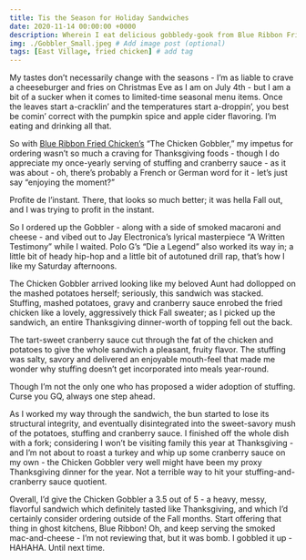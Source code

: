 ```yaml
---
title: Tis the Season for Holiday Sandwiches
date: 2020-11-14 00:00:00 +0000
description: Wherein I eat delicious gobbledy-gook from Blue Ribbon Fried Chicken.
img: ./Gobbler_Small.jpeg # Add image post (optional)
tags: [East Village, fried chicken] # add tag
---
```

My tastes don’t necessarily change with the seasons - I’m as liable to crave a cheeseburger and fries on Christmas Eve as I am on July 4th - but I am a bit of a sucker when it comes to limited-time seasonal menu items. Once the leaves start a-cracklin’ and the temperatures start a-droppin’, you best be comin’ correct with the pumpkin spice and apple cider flavoring. I’m eating and drinking all that.

So with <a href='https://www.blueribbonfriedchicken.com/' target='blank'>Blue Ribbon Fried Chicken’s</a> “The Chicken Gobbler,” my impetus for ordering wasn’t so much a craving for Thanksgiving foods - though I do appreciate my once-yearly serving of stuffing and cranberry sauce - as it was about - oh, there’s probably a French or German word for it - let’s just say “enjoying the moment?”

Profite de l’instant. There, that looks so much better; it was hella Fall out, and I was trying to profit in the instant.

So I ordered up the Gobbler - along with a side of smoked macaroni and cheese - and vibed out to Jay Electronica’s lyrical masterpiece “A Written Testimony” while I waited. Polo G’s “Die a Legend” also worked its way in; a little bit of heady hip-hop and a little bit of autotuned drill rap, that’s how I like my Saturday afternoons.

The Chicken Gobbler arrived looking like my beloved Aunt had dollopped on the mashed potatoes herself; seriously, this sandwich was stacked. Stuffing, mashed potatoes, gravy and cranberry sauce enrobed the fried chicken like a lovely, aggressively thick Fall sweater; as I picked up the sandwich, an entire Thanksgiving dinner-worth of topping fell out the back.

The tart-sweet cranberry sauce cut through the fat of the chicken and potatoes to give the whole sandwich a pleasant, fruity flavor. The stuffing was salty, savory and delivered an enjoyable mouth-feel that made me wonder why stuffing doesn’t get incorporated into meals year-round.

Though I’m not the only one who has proposed a wider adoption of stuffing. Curse you GQ, always one step ahead.

As I worked my way through the sandwich, the bun started to lose its structural integrity, and eventually disintegrated into the sweet-savory mush of the potatoes, stuffing and cranberry sauce. I finished off the whole dish with a fork; considering I won’t be visiting family this year at Thanksgiving - and I’m not about to roast a turkey and whip up some cranberry sauce on my own - the Chicken Gobbler very well might have been my proxy Thanksgiving dinner for the year. Not a terrible way to hit your stuffing-and-cranberry sauce quotient.

Overall, I’d give the Chicken Gobbler a 3.5 out of 5 - a heavy, messy, flavorful sandwich which definitely tasted like Thanksgiving, and which I’d certainly consider ordering outside of the Fall months. Start offering that thing in ghost kitchens, Blue Ribbon! Oh, and keep serving the smoked mac-and-cheese - I’m not reviewing that, but it was bomb. I gobbled it up - HAHAHA. Until next time.